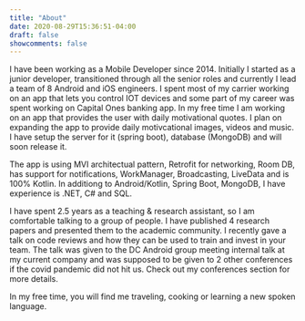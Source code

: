 ```yaml
---
title: "About"
date: 2020-08-29T15:36:51-04:00
draft: false
showcomments: false
---
```


I have been working as a Mobile Developer since 2014. Initially I started as a junior developer, transitioned through all the senior roles and currently I lead a team of 8 Android and iOS engineers. I spent most of my carrier working on an app that lets you control IOT devices and some part of my career was spent working on Capital Ones banking app. In my free time I am working on an app that provides the user with daily motivational quotes. I plan on expanding the app to provide daily motivcational images, videos and music. I have setup the server for it (spring boot), database (MongoDB) and will soon release it.

The app is using MVI architectual pattern, Retrofit for networking, Room DB, has support for notifications, WorkManager, Broadcasting, LiveData and is 100% Kotlin. In additiong to Android/Kotlin, Spring Boot, MongoDB, I have experience is .NET, C# and SQL.

I have spent 2.5 years as a teaching & research assistant, so I am comfortable talking to a group of people. I have published 4 research papers and presented them to the academic community. I recently gave a talk on code reviews and how they can be used to train and invest in your team. The talk was given to the DC Android group meeting internal talk at my current company and was supposed to be given to 2 other conferences if the covid pandemic did not hit us. Check out my conferences section for more details.

In my free time, you will find me traveling, cooking or learning a new spoken language.

